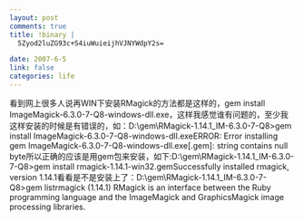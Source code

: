 ```yaml
--- 
layout: post
comments: true
title: !binary |
  5Zyod2luZG93c+S4iuWuieijhVJNYWdpY2s=

date: 2007-6-5
link: false
categories: life
---
```

看到网上很多人说再WIN下安装RMagick的方法都是这样的，gem install ImageMagick-6.3.0-7-Q8-windows-dll.exe，这样我感觉谁有问题的，至少我这样安装的时候是有错误的，如：D:\gem\RMagick-1.14.1_IM-6.3.0-7-Q8&gt;gem install ImageMagick-6.3.0-7-Q8-windows-dll.exeERROR:  Error installing gem ImageMagick-6.3.0-7-Q8-windows-dll.exe[.gem]: string contains null byte所以正确的应该是用gem包来安装，如下:D:\gem\RMagick-1.14.1_IM-6.3.0-7-Q8&gt;gem install rmagick-1.14.1-win32.gemSuccessfully installed rmagick, version 1.14.1看看是不是安装上了：D:\gem\RMagick-1.14.1_IM-6.3.0-7-Q8&gt;gem listrmagick (1.14.1)    RMagick is an interface between the Ruby programming language and    the ImageMagick and GraphicsMagick image processing libraries.
